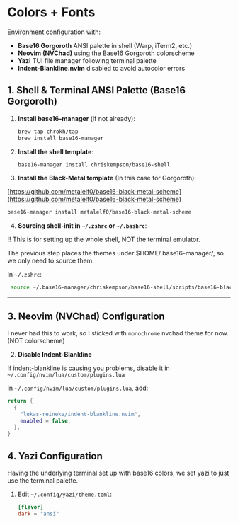 # Colors + Fonts 

Environment configuration with:

* **Base16 Gorgoroth** ANSI palette in shell (Warp, iTerm2, etc.)
* **Neovim (NVChad)** using the Base16 Gorgoroth colorscheme
* **Yazi** TUI file manager following terminal palette
* **Indent-Blankline.nvim** disabled to avoid autocolor errors

## 1. Shell & Terminal ANSI Palette (Base16 Gorgoroth)

1. **Install base16-manager** (if not already):

   ```bash
   brew tap chrokh/tap
   brew install base16-manager
   ```

2. **Install the shell template**:

   ```bash
   base16-manager install chriskempson/base16-shell
   ```

3. **Install the Black-Metal template** (In this case for Gorgoroth):

[https://github.com/metalelf0/base16-black-metal-scheme](https://github.com/metalelf0/base16-black-metal-scheme)

   ```bash
   base16-manager install metalelf0/base16-black-metal-scheme
   ```

4. **Sourcing shell-init in `~/.zshrc` or `~/.bashrc`**:

!! This is for setting up the whole shell, NOT the terminal emulator.

The previous step places the themes under $HOME/.base16-manager/, so we only need to source them.

In `~/.zshrc`:

   ```bash
    source ~/.base16-manager/chriskempson/base16-shell/scripts/base16-black-metal-gorgoroth.sh
   ```
---

## 3. Neovim (NVChad) Configuration

I never had this to work, so I sticked with `monochrome` nvchad theme for now. (NOT colorscheme)

2. **Disable Indent-Blankline**

If indent-blankline is causing you problems, disable it in `~/.config/nvim/lua/custom/plugins.lua`

   In `~/.config/nvim/lua/custom/plugins.lua`, add:

   ```lua
   return {
     {
       "lukas-reineke/indent-blankline.nvim",
       enabled = false,
     },
   }
   ```

## 4. Yazi Configuration

Having the underlying terminal set up with base16 colors, we set yazi to just use the terminal palette.

1. Edit `~/.config/yazi/theme.toml`:

   ```toml
   [flavor]
   dark = "ansi"
   ```
